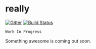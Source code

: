 really
======

[![Gitter](https://badges.gitter.im/Join%20Chat.svg)](https://gitter.im/reallylabs/really?utm_source=badge&utm_medium=badge&utm_campaign=pr-badge&utm_content=badge)
[![Build Status](https://travis-ci.org/reallylabs/really.svg?branch=master)](https://travis-ci.org/reallylabs/really)
```
Work In Progress
```

Something awesome is coming out soon.
